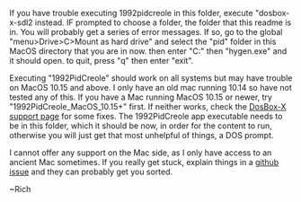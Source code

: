 If you have trouble executing 1992pidcreole in this folder, execute "dosbox-x-sdl2 instead. IF prompted to choose a folder, the folder that this readme is in.  You will probably get a series of error messages. If so, go to the global "menu>Drive>C>Mount as hard drive" and select the "pid" folder in this MacOS directory that you are in now. then enter "C:" then "hygen.exe" and it should open. to quit, press "q" then enter "exit".

Executing "1992PidCreole" should work on all systems but may have trouble on MacOS 10.15 and above. I only have an old mac running 10.14 so have not tested any of this.  If you have a Mac running MacOS 10.15 or newer, try "1992PidCreole_MacOS_10.15+" first.  If neither works, check the [DosBox-X support page](https://github.com/joncampbell123/dosbox-x/blob/master/INSTALL.md#macos-packages-portable) for some fixes.  The 1992PidCreole app executable needs to be in this folder, which it should be now, in order for the content to run, otherwise you will just get that most unhelpful of things, a DOS prompt.

I cannot offer any support on the Mac side, as I only have access to an ancient Mac sometimes.  If you really get stuck, explain things in a [github issue](https://github.com/joncampbell123/dosbox-x/issues) and they can probably get you sorted.  

~Rich
